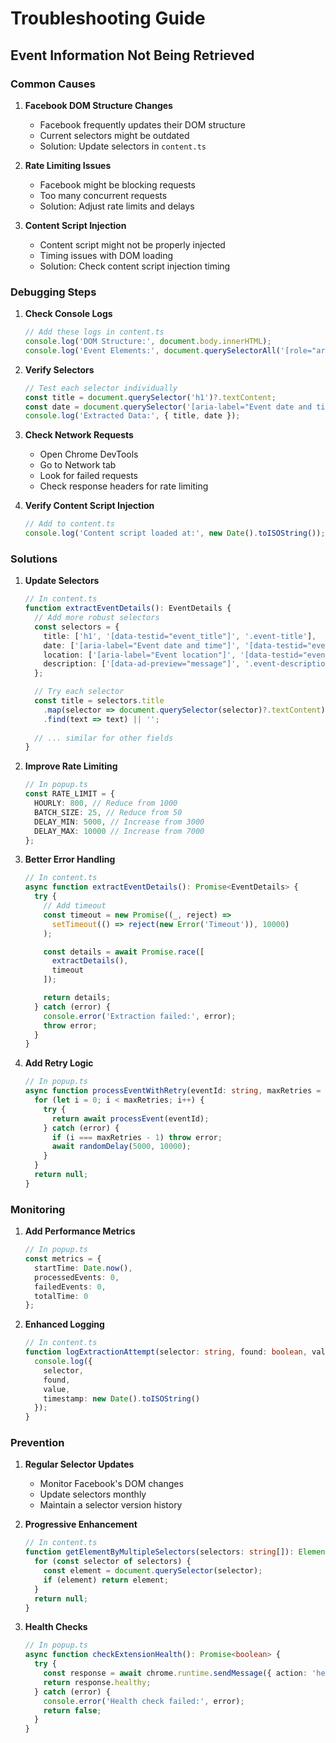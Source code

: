 # Troubleshooting Guide

## Event Information Not Being Retrieved

### Common Causes

1. **Facebook DOM Structure Changes**
   - Facebook frequently updates their DOM structure
   - Current selectors might be outdated
   - Solution: Update selectors in `content.ts`

2. **Rate Limiting Issues**
   - Facebook might be blocking requests
   - Too many concurrent requests
   - Solution: Adjust rate limits and delays

3. **Content Script Injection**
   - Content script might not be properly injected
   - Timing issues with DOM loading
   - Solution: Check content script injection timing

### Debugging Steps

1. **Check Console Logs**
   ```javascript
   // Add these logs in content.ts
   console.log('DOM Structure:', document.body.innerHTML);
   console.log('Event Elements:', document.querySelectorAll('[role="article"]'));
   ```

2. **Verify Selectors**
   ```javascript
   // Test each selector individually
   const title = document.querySelector('h1')?.textContent;
   const date = document.querySelector('[aria-label="Event date and time"]')?.textContent;
   console.log('Extracted Data:', { title, date });
   ```

3. **Check Network Requests**
   - Open Chrome DevTools
   - Go to Network tab
   - Look for failed requests
   - Check response headers for rate limiting

4. **Verify Content Script Injection**
   ```javascript
   // Add to content.ts
   console.log('Content script loaded at:', new Date().toISOString());
   ```

### Solutions

1. **Update Selectors**
   ```typescript
   // In content.ts
   function extractEventDetails(): EventDetails {
     // Add more robust selectors
     const selectors = {
       title: ['h1', '[data-testid="event_title"]', '.event-title'],
       date: ['[aria-label="Event date and time"]', '[data-testid="event_time"]'],
       location: ['[aria-label="Event location"]', '[data-testid="event_location"]'],
       description: ['[data-ad-preview="message"]', '.event-description']
     };

     // Try each selector
     const title = selectors.title
       .map(selector => document.querySelector(selector)?.textContent)
       .find(text => text) || '';
     
     // ... similar for other fields
   }
   ```

2. **Improve Rate Limiting**
   ```typescript
   // In popup.ts
   const RATE_LIMIT = {
     HOURLY: 800, // Reduce from 1000
     BATCH_SIZE: 25, // Reduce from 50
     DELAY_MIN: 5000, // Increase from 3000
     DELAY_MAX: 10000 // Increase from 7000
   };
   ```

3. **Better Error Handling**
   ```typescript
   // In content.ts
   async function extractEventDetails(): Promise<EventDetails> {
     try {
       // Add timeout
       const timeout = new Promise((_, reject) => 
         setTimeout(() => reject(new Error('Timeout')), 10000)
       );

       const details = await Promise.race([
         extractDetails(),
         timeout
       ]);

       return details;
     } catch (error) {
       console.error('Extraction failed:', error);
       throw error;
     }
   }
   ```

4. **Add Retry Logic**
   ```typescript
   // In popup.ts
   async function processEventWithRetry(eventId: string, maxRetries = 3): Promise<FacebookEvent | null> {
     for (let i = 0; i < maxRetries; i++) {
       try {
         return await processEvent(eventId);
       } catch (error) {
         if (i === maxRetries - 1) throw error;
         await randomDelay(5000, 10000);
       }
     }
     return null;
   }
   ```

### Monitoring

1. **Add Performance Metrics**
   ```typescript
   // In popup.ts
   const metrics = {
     startTime: Date.now(),
     processedEvents: 0,
     failedEvents: 0,
     totalTime: 0
   };
   ```

2. **Enhanced Logging**
   ```typescript
   // In content.ts
   function logExtractionAttempt(selector: string, found: boolean, value: string) {
     console.log({
       selector,
       found,
       value,
       timestamp: new Date().toISOString()
     });
   }
   ```

### Prevention

1. **Regular Selector Updates**
   - Monitor Facebook's DOM changes
   - Update selectors monthly
   - Maintain a selector version history

2. **Progressive Enhancement**
   ```typescript
   // In content.ts
   function getElementByMultipleSelectors(selectors: string[]): Element | null {
     for (const selector of selectors) {
       const element = document.querySelector(selector);
       if (element) return element;
     }
     return null;
   }
   ```

3. **Health Checks**
   ```typescript
   // In popup.ts
   async function checkExtensionHealth(): Promise<boolean> {
     try {
       const response = await chrome.runtime.sendMessage({ action: 'healthCheck' });
       return response.healthy;
     } catch (error) {
       console.error('Health check failed:', error);
       return false;
     }
   }
   ``` 